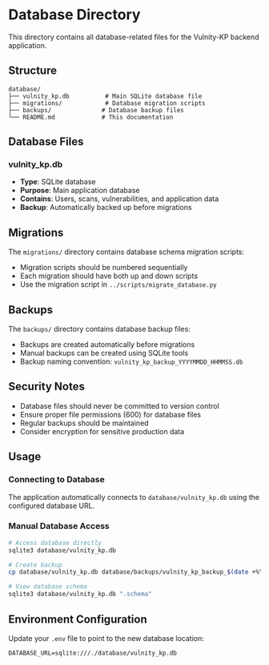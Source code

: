 # Database Directory

This directory contains all database-related files for the Vulnity-KP backend application.

## Structure

```
database/
├── vulnity_kp.db          # Main SQLite database file
├── migrations/            # Database migration scripts
├── backups/              # Database backup files
└── README.md             # This documentation
```

## Database Files

### vulnity_kp.db
- **Type**: SQLite database
- **Purpose**: Main application database
- **Contains**: Users, scans, vulnerabilities, and application data
- **Backup**: Automatically backed up before migrations

## Migrations

The `migrations/` directory contains database schema migration scripts:
- Migration scripts should be numbered sequentially
- Each migration should have both up and down scripts
- Use the migration script in `../scripts/migrate_database.py`

## Backups

The `backups/` directory contains database backup files:
- Backups are created automatically before migrations
- Manual backups can be created using SQLite tools
- Backup naming convention: `vulnity_kp_backup_YYYYMMDD_HHMMSS.db`

## Security Notes

- Database files should never be committed to version control
- Ensure proper file permissions (600) for database files
- Regular backups should be maintained
- Consider encryption for sensitive production data

## Usage

### Connecting to Database
The application automatically connects to `database/vulnity_kp.db` using the configured database URL.

### Manual Database Access
```bash
# Access database directly
sqlite3 database/vulnity_kp.db

# Create backup
cp database/vulnity_kp.db database/backups/vulnity_kp_backup_$(date +%Y%m%d_%H%M%S).db

# View database schema
sqlite3 database/vulnity_kp.db ".schema"
```

## Environment Configuration

Update your `.env` file to point to the new database location:
```
DATABASE_URL=sqlite:///./database/vulnity_kp.db
```
